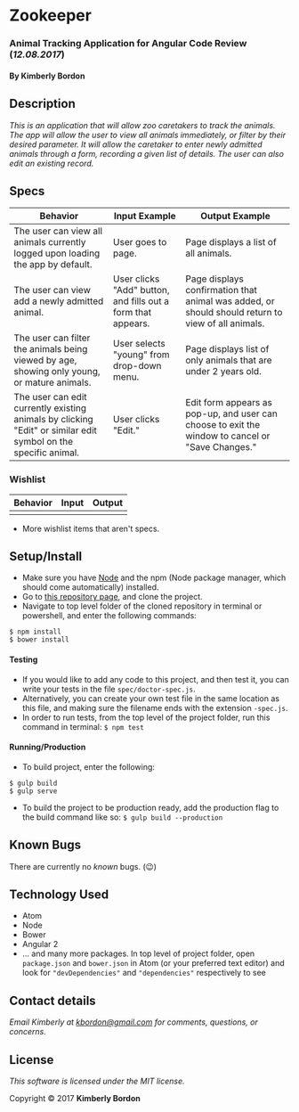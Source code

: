 # Zookeeper
### Animal Tracking Application for Angular Code Review (_12.08.2017_)
#### By Kimberly Bordon

## Description
_This is an application that will allow zoo caretakers to track the animals. The app will allow the user to view all animals immediately, or filter by their desired parameter. It will allow the caretaker to enter newly admitted animals through a form, recording a given list of details. The user can also edit an existing record._

## Specs
| Behavior | Input Example | Output Example |
|-|-|-|
| The user can view all animals currently logged upon loading the app by default. | User goes to page. | Page displays a list of all animals. |
| The user can view add a newly admitted animal. | User clicks "Add" button, and fills out a form that appears. | Page displays confirmation that animal was added, or should should return to view of all animals. |
| The user can filter the animals being viewed by age, showing only young, or mature animals. | User selects "young" from drop-down menu. | Page displays list of only animals that are under 2 years old. |
| The user can edit currently existing animals by clicking "Edit" or similar edit symbol on the specific animal. | User clicks "Edit." | Edit form appears as pop-up, and user can choose to exit the window to cancel or "Save Changes." |

### Wishlist
| Behavior | Input | Output |
|-|-|-|
| | | |

* More wishlist items that aren't specs.


## Setup/Install

* Make sure you have [Node](https://nodejs.org/en/download/) and the npm (Node package manager, which should come automatically) installed.
* Go to [this repository page](insertyourgithubpagehere), and clone the project.
* Navigate to top level folder of the cloned repository in terminal or powershell, and enter the following commands:
```
$ npm install
$ bower install
```

#### Testing
* If you would like to add any code to this project, and then test it, you can write your tests in the file `spec/doctor-spec.js`.
* Alternatively, you can create your own test file in the same location as this file, and making sure the filename ends with the extension `-spec.js`.
* In order to run tests, from the top level of the project folder, run this command in terminal: `$ npm test`

#### Running/Production
* To build project, enter the following:
```
$ gulp build
$ gulp serve
```

* To build the project to be production ready, add the production flag to the build command like so:
`$ gulp build --production`


## Known Bugs
There are currently no *known* bugs. (😉)

## Technology Used
* Atom
* Node
* Bower
* Angular 2
* ... and many more packages. In top level of project folder, open `package.json` and `bower.json` in Atom (or your preferred text editor) and look for `"devDependencies"` and `"dependencies"` respectively to see

## Contact details
_Email Kimberly at [kbordon@gmail.com](mailto:kbordon@gmail.com) for comments, questions, or concerns._
## License
*This software is licensed under the MIT license.*

Copyright © 2017 **Kimberly Bordon**
